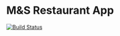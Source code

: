 M&S Restaurant App
====

[![Build Status](https://secure.travis-ci.org/username/reponame.png?branch=master)](https://travis-ci.org/username/reponame)

